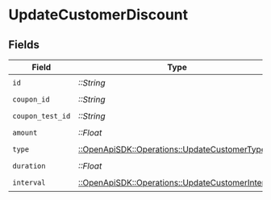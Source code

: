 # UpdateCustomerDiscount


## Fields

| Field                                                                                                 | Type                                                                                                  | Required                                                                                              | Description                                                                                           |
| ----------------------------------------------------------------------------------------------------- | ----------------------------------------------------------------------------------------------------- | ----------------------------------------------------------------------------------------------------- | ----------------------------------------------------------------------------------------------------- |
| `id`                                                                                                  | *::String*                                                                                            | :heavy_check_mark:                                                                                    | N/A                                                                                                   |
| `coupon_id`                                                                                           | *::String*                                                                                            | :heavy_check_mark:                                                                                    | N/A                                                                                                   |
| `coupon_test_id`                                                                                      | *::String*                                                                                            | :heavy_check_mark:                                                                                    | N/A                                                                                                   |
| `amount`                                                                                              | *::Float*                                                                                             | :heavy_check_mark:                                                                                    | N/A                                                                                                   |
| `type`                                                                                                | [::OpenApiSDK::Operations::UpdateCustomerType](../../models/operations/updatecustomertype.md)         | :heavy_check_mark:                                                                                    | N/A                                                                                                   |
| `duration`                                                                                            | *::Float*                                                                                             | :heavy_check_mark:                                                                                    | N/A                                                                                                   |
| `interval`                                                                                            | [::OpenApiSDK::Operations::UpdateCustomerInterval](../../models/operations/updatecustomerinterval.md) | :heavy_check_mark:                                                                                    | N/A                                                                                                   |